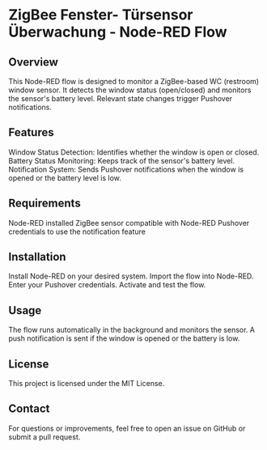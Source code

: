 # ZigBee Fenster- Türsensor Überwachung - Node-RED Flow

## Overview
This Node-RED flow is designed to monitor a ZigBee-based WC (restroom) window sensor. It detects the window status (open/closed) and monitors the sensor's battery level. Relevant state changes trigger Pushover notifications.

## Features
Window Status Detection: Identifies whether the window is open or closed.
Battery Status Monitoring: Keeps track of the sensor's battery level.
Notification System: Sends Pushover notifications when the window is opened or the battery level is low.

## Requirements
Node-RED installed
ZigBee sensor compatible with Node-RED
Pushover credentials to use the notification feature

## Installation
Install Node-RED on your desired system.
Import the flow into Node-RED.
Enter your Pushover credentials.
Activate and test the flow.

## Usage
The flow runs automatically in the background and monitors the sensor.
A push notification is sent if the window is opened or the battery is low.

## License
This project is licensed under the MIT License.

## Contact
For questions or improvements, feel free to open an issue on GitHub or submit a pull request.

